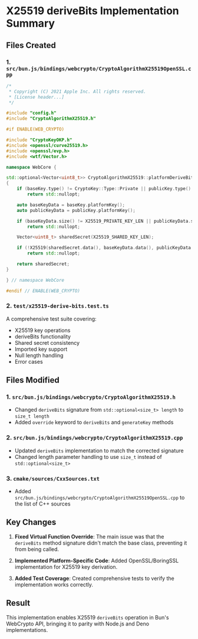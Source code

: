 # X25519 deriveBits Implementation Summary

## Files Created

### 1. `src/bun.js/bindings/webcrypto/CryptoAlgorithmX25519OpenSSL.cpp`

```cpp
/*
 * Copyright (C) 2021 Apple Inc. All rights reserved.
 * [License header...]
 */

#include "config.h"
#include "CryptoAlgorithmX25519.h"

#if ENABLE(WEB_CRYPTO)

#include "CryptoKeyOKP.h"
#include <openssl/curve25519.h>
#include <openssl/evp.h>
#include <wtf/Vector.h>

namespace WebCore {

std::optional<Vector<uint8_t>> CryptoAlgorithmX25519::platformDeriveBits(const CryptoKeyOKP& baseKey, const CryptoKeyOKP& publicKey)
{
    if (baseKey.type() != CryptoKey::Type::Private || publicKey.type() != CryptoKey::Type::Public)
        return std::nullopt;

    auto baseKeyData = baseKey.platformKey();
    auto publicKeyData = publicKey.platformKey();

    if (baseKeyData.size() != X25519_PRIVATE_KEY_LEN || publicKeyData.size() != X25519_PUBLIC_VALUE_LEN)
        return std::nullopt;

    Vector<uint8_t> sharedSecret(X25519_SHARED_KEY_LEN);

    if (!X25519(sharedSecret.data(), baseKeyData.data(), publicKeyData.data()))
        return std::nullopt;

    return sharedSecret;
}

} // namespace WebCore

#endif // ENABLE(WEB_CRYPTO)
```

### 2. `test/x25519-derive-bits.test.ts`

A comprehensive test suite covering:

- X25519 key operations
- deriveBits functionality
- Shared secret consistency
- Imported key support
- Null length handling
- Error cases

## Files Modified

### 1. `src/bun.js/bindings/webcrypto/CryptoAlgorithmX25519.h`

- Changed `deriveBits` signature from `std::optional<size_t> length` to `size_t length`
- Added `override` keyword to `deriveBits` and `generateKey` methods

### 2. `src/bun.js/bindings/webcrypto/CryptoAlgorithmX25519.cpp`

- Updated `deriveBits` implementation to match the corrected signature
- Changed length parameter handling to use `size_t` instead of `std::optional<size_t>`

### 3. `cmake/sources/CxxSources.txt`

- Added `src/bun.js/bindings/webcrypto/CryptoAlgorithmX25519OpenSSL.cpp` to the list of C++ sources

## Key Changes

1. **Fixed Virtual Function Override**: The main issue was that the `deriveBits` method signature didn't match the base class, preventing it from being called.

2. **Implemented Platform-Specific Code**: Added OpenSSL/BoringSSL implementation for X25519 key derivation.

3. **Added Test Coverage**: Created comprehensive tests to verify the implementation works correctly.

## Result

This implementation enables X25519 `deriveBits` operation in Bun's WebCrypto API, bringing it to parity with Node.js and Deno implementations.
